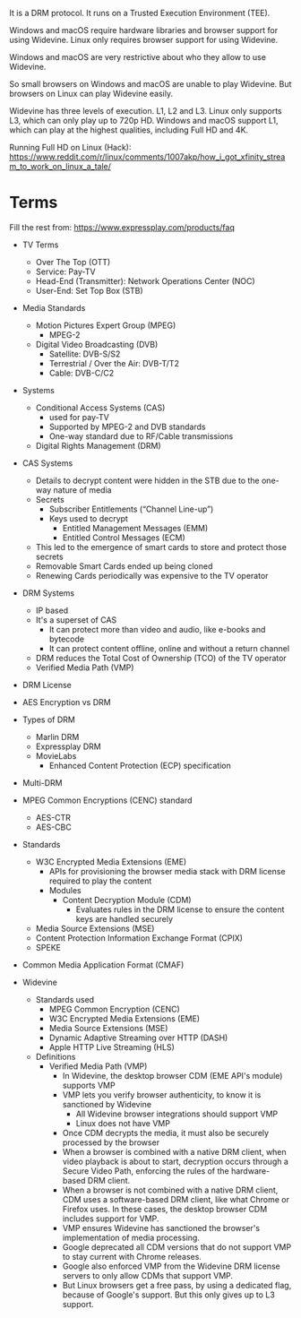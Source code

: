 It is a DRM protocol. It runs on a Trusted Execution Environment (TEE).

Windows and macOS require hardware libraries and browser support for using Widevine.
Linux only requires browser support for using Widevine.

Windows and macOS are very restrictive about who they allow to use Widevine.

So small browsers on Windows and macOS are unable to play Widevine.
But browsers on Linux can play Widevine easily.

Widevine has three levels of execution. L1, L2 and L3.
Linux only supports L3, which can only play up to 720p HD.
Windows and macOS support L1, which can play at the highest qualities, including Full HD and 4K.

Running Full HD on Linux (Hack): https://www.reddit.com/r/linux/comments/1007akp/how_i_got_xfinity_stream_to_work_on_linux_a_tale/
# Terms
Fill the rest from: https://www.expressplay.com/products/faq
- TV Terms
	- Over The Top (OTT)
	- Service: Pay-TV
	- Head-End (Transmitter): Network Operations Center (NOC)
	- User-End: Set Top Box (STB)
- Media Standards
	- Motion Pictures Expert Group (MPEG)
		- MPEG-2
	- Digital Video Broadcasting (DVB)
		- Satellite: DVB-S/S2
		- Terrestrial / Over the Air: DVB-T/T2
		- Cable: DVB-C/C2
- Systems
	- Conditional Access Systems (CAS)
		- used for pay-TV
		- Supported by MPEG-2 and DVB standards
		- One-way standard due to RF/Cable transmissions
	- Digital Rights Management (DRM)
- CAS Systems
	- Details to decrypt content were hidden in the STB due to the one-way nature of media
	- Secrets
		- Subscriber Entitlements (“Channel Line-up”)
		- Keys used to decrypt
			- Entitled Management Messages (EMM)
			- Entitled Control Messages (ECM)
	- This led to the emergence of smart cards to store and protect those secrets
	- Removable Smart Cards ended up being cloned
	- Renewing Cards periodically was expensive to the TV operator
- DRM Systems
	- IP based
	- It's a superset of CAS
		- It can protect more than video and audio, like e-books and bytecode
		- It can protect content offline, online and without a return channel
	- DRM reduces the Total Cost of Ownership (TCO) of the TV operator
	- Verified Media Path (VMP)


- DRM License
- AES Encryption vs DRM
- Types of DRM
	- Marlin DRM
	- Expressplay DRM
	- MovieLabs
		- Enhanced Content Protection (ECP) specification

- Multi-DRM
- MPEG Common Encryptions (CENC) standard
	- AES-CTR
	- AES-CBC
- Standards
	- W3C Encrypted Media Extensions (EME)
		- APIs for provisioning the browser media stack with DRM license required to play the content
		- Modules
			- Content Decryption Module (CDM)
				- Evaluates rules in the DRM license to ensure the content keys are handled securely
	- Media Source Extensions (MSE)
	- Content Protection Information Exchange Format (CPIX)
	- SPEKE

- Common Media Application Format (CMAF)
- Widevine
	- Standards used
		- MPEG Common Encryption (CENC)
		- W3C Encrypted Media Extensions (EME)
		- Media Source Extensions (MSE)
		- Dynamic Adaptive Streaming over HTTP (DASH)
		- Apple HTTP Live Streaming (HLS)
	- Definitions
		- Verified Media Path (VMP)
			- In Widevine, the desktop browser CDM (EME API's module) supports VMP
			- VMP lets you verify browser authenticity, to know it is sanctioned by Widevine
				- All Widevine browser integrations should support VMP
				- Linux does not have VMP
			- Once CDM decrypts the media, it must also be securely processed by the browser
			- When a browser is combined with a native DRM client, when video playback is about to start, decryption occurs through a Secure Video Path, enforcing the rules of the hardware-based DRM client.
			- When a browser is not combined with a native DRM client, CDM uses a software-based DRM client, like what Chrome or Firefox uses. In these cases, the desktop browser CDM includes support for VMP.
			- VMP ensures Widevine has sanctioned the browser's implementation of media processing.
			- Google deprecated all CDM versions that do not support VMP to stay current with Chrome releases.
			- Google also enforced VMP from the Widevine DRM license servers to only allow CDMs that support VMP.
			- But Linux browsers get a free pass, by using a dedicated flag, because of Google's support. But this only gives up to L3 support.
